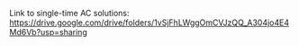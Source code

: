 Link to single-time AC solutions: 
https://drive.google.com/drive/folders/1vSjFhLWggOmCVJzQQ_A304jo4E4Md6Vb?usp=sharing
